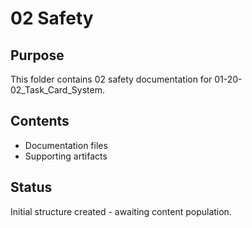 # 02 Safety

## Purpose
This folder contains 02 safety documentation for 01-20-02_Task_Card_System.

## Contents
- Documentation files
- Supporting artifacts

## Status
Initial structure created - awaiting content population.

